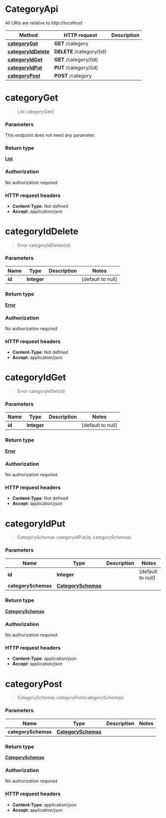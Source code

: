 # CategoryApi

All URIs are relative to *http://localhost*

Method | HTTP request | Description
------------- | ------------- | -------------
[**categoryGet**](CategoryApi.md#categoryGet) | **GET** /category | 
[**categoryIdDelete**](CategoryApi.md#categoryIdDelete) | **DELETE** /category/{id} | 
[**categoryIdGet**](CategoryApi.md#categoryIdGet) | **GET** /category/{id} | 
[**categoryIdPut**](CategoryApi.md#categoryIdPut) | **PUT** /category/{id} | 
[**categoryPost**](CategoryApi.md#categoryPost) | **POST** /category | 


<a name="categoryGet"></a>
# **categoryGet**
> List categoryGet()



### Parameters
This endpoint does not need any parameter.

### Return type

[**List**](../\Models/CategorySchemas.md)

### Authorization

No authorization required

### HTTP request headers

- **Content-Type**: Not defined
- **Accept**: application/json

<a name="categoryIdDelete"></a>
# **categoryIdDelete**
> Error categoryIdDelete(id)



### Parameters

Name | Type | Description  | Notes
------------- | ------------- | ------------- | -------------
 **id** | **Integer**|  | [default to null]

### Return type

[**Error**](../\Models/Error.md)

### Authorization

No authorization required

### HTTP request headers

- **Content-Type**: Not defined
- **Accept**: application/json

<a name="categoryIdGet"></a>
# **categoryIdGet**
> Error categoryIdGet(id)



### Parameters

Name | Type | Description  | Notes
------------- | ------------- | ------------- | -------------
 **id** | **Integer**|  | [default to null]

### Return type

[**Error**](../\Models/Error.md)

### Authorization

No authorization required

### HTTP request headers

- **Content-Type**: Not defined
- **Accept**: application/json

<a name="categoryIdPut"></a>
# **categoryIdPut**
> CategorySchemas categoryIdPut(id, categorySchemas)



### Parameters

Name | Type | Description  | Notes
------------- | ------------- | ------------- | -------------
 **id** | **Integer**|  | [default to null]
 **categorySchemas** | [**CategorySchemas**](../\Models/CategorySchemas.md)|  |

### Return type

[**CategorySchemas**](../\Models/CategorySchemas.md)

### Authorization

No authorization required

### HTTP request headers

- **Content-Type**: application/json
- **Accept**: application/json

<a name="categoryPost"></a>
# **categoryPost**
> CategorySchemas categoryPost(categorySchemas)



### Parameters

Name | Type | Description  | Notes
------------- | ------------- | ------------- | -------------
 **categorySchemas** | [**CategorySchemas**](../\Models/CategorySchemas.md)|  |

### Return type

[**CategorySchemas**](../\Models/CategorySchemas.md)

### Authorization

No authorization required

### HTTP request headers

- **Content-Type**: application/json
- **Accept**: application/json

